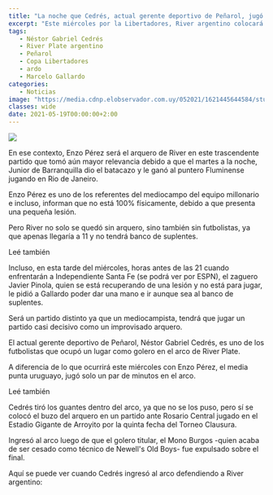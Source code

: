 ```yaml
---
title: "La noche que Cedrés, actual gerente deportivo de Peñarol, jugó como golero de River argentino"
excerpt: "Este miércoles por la Libertadores, River argentino colocará a un volante como Enzo Pérez de arquero debido a los positivos de covid-19; en 1996, el actual gerente deportivo de Peñarol, Gabriel Cedrés, jugó allí; mirá el video"
tags:
   - Néstor Gabriel Cedrés
   - River Plate argentino
   - Peñarol
   - Copa Libertadores
   - ardo
   - Marcelo Gallardo
categories:
   - Noticias
image: "https://media.cdnp.elobservador.com.uy/052021/1621445644584/stuani.jpg?&cw=1170"
classes: wide
date: 2021-05-19T00:00:00+2:00
---
```



<img src="https://media.cdnp.elobservador.com.uy/052021/1621445644584/stuani.jpg?&cw=1170">


En ese contexto, Enzo Pérez será el arquero de River en este trascendente partido que tomó aún mayor relevancia debido a que el martes a la noche, Junior de Barranquilla dio el batacazo y le ganó al puntero Fluminense jugando en Rio de Janeiro.


Enzo Pérez es uno de los referentes del mediocampo del equipo millonario e incluso, informan que no está 100% físicamente, debido a que presenta una pequeña lesión.


Pero River no solo se quedó sin arquero, sino también sin futbolistas, ya que apenas llegaría a 11 y no tendrá banco de suplentes.


Leé también


Incluso, en esta tarde del miércoles, horas antes de las 21 cuando enfrentarán a Independiente Santa Fe (se podrá ver por ESPN), el zaguero Javier Pinola, quien se está recuperando de una lesión y no está para jugar, le pidió a Gallardo poder dar una mano e ir aunque sea al banco de suplentes.


Será un partido distinto ya que un mediocampista, tendrá que jugar un partido casi decisivo como un improvisado arquero.


El actual gerente deportivo de Peñarol, Néstor Gabriel Cedrés, es uno de los futbolistas que ocupó un lugar como golero en el arco de River Plate.


A diferencia de lo que ocurrirá este miércoles con Enzo Pérez, el media punta uruguayo, jugó solo un par de minutos en el arco.


Leé también


Cedrés tiró los guantes dentro del arco, ya que no se los puso, pero sí se colocó el buzo del arquero en un partido ante Rosario Central jugado en el Estadio Gigante de Arroyito por la quinta fecha del Torneo Clausura.


Ingresó al arco luego de que el golero titular, el Mono Burgos -quien acaba de ser cesado como técnico de Newell's Old Boys- fue expulsado sobre el final.


Aquí se puede ver cuando Cedrés ingresó al arco defendiendo a River argentino:





